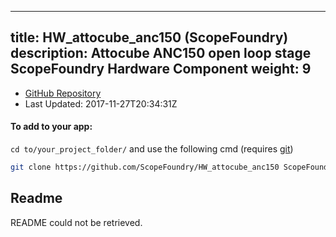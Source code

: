 
---
title: HW_attocube_anc150 (ScopeFoundry)
description: Attocube ANC150 open loop stage ScopeFoundry Hardware Component
weight: 9
---
- [GitHub Repository](https://github.com/ScopeFoundry/HW_attocube_anc150)
- Last Updated: 2017-11-27T20:34:31Z


#### To add to your app:

`cd to/your_project_folder/` and use the following cmd (requires [git](/docs/100_development-environment/20_git/))

```bash
git clone https://github.com/ScopeFoundry/HW_attocube_anc150 ScopeFoundryHW/attocube_anc150
```


## Readme
README could not be retrieved.
